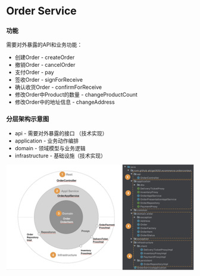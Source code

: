 # Order Service

### 功能

需要对外暴露的API和业务功能：

* 创建Order - createOrder
* 撤销Order - cancelOrder
* 支付Order - pay
* 签收Order - signForReceive
* 确认收货Order - confirmForReceive
* 修改Order中Product的数量 - changeProductCount
* 修改Order中的地址信息 - changeAddress

### 分层架构示意图

* api - 需要对外暴露的接口 （技术实现）
* application - 业务动作编排
* domain - 领域模型与业务逻辑
* infrastructure - 基础设施（技术实现）

![分层架构](/layer_arch_simplify.jpg)
